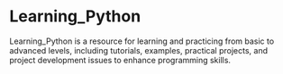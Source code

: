 # Learning_Python
Learning_Python is a resource for learning and practicing from basic to advanced levels, including tutorials, examples, practical projects, and project development issues to enhance programming skills.
